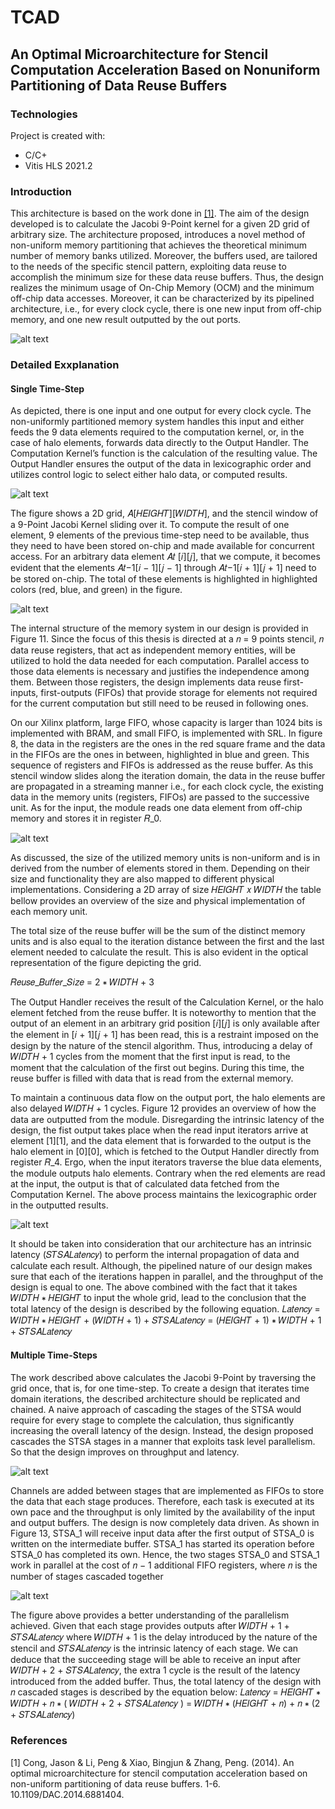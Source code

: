 # TCAD
## An Optimal Microarchitecture for Stencil Computation Acceleration Based on Nonuniform Partitioning of Data Reuse Buffers

### Technologies
Project is created with:
* C/C+
* Vitis HLS 2021.2

### Introduction 

This architecture is based on the work done in [[1]](#1). The aim of the design developed is to calculate the
Jacobi 9-Point kernel for a given 2D grid of arbitrary size. The architecture proposed, introduces a novel
method of non-uniform memory partitioning that achieves the theoretical minimum number of memory
banks utilized. Moreover, the buffers used, are tailored to the needs of the specific stencil pattern,
exploiting data reuse to accomplish the minimum size for these data reuse buffers. Thus, the design
realizes the minimum usage of On-Chip Memory (OCM) and the minimum off-chip data accesses.
Moreover, it can be characterized by its pipelined architecture, i.e., for every clock cycle, there is one new
input from off-chip memory, and one new result outputted by the out ports.

![alt text](https://github.com/miltosmac/TCAD/blob/main/TCAD_Illustrations/Single_Time_Step_Kernel_Accelerator.jpg?raw=true)

### Detailed Exxplanation

#### Single Time-Step

As depicted, there is one input and one output for every clock cycle. The non-uniformly partitioned memory system handles this input
and either feeds the 9 data elements required to the computation kernel, or, in the case of halo elements,
forwards data directly to the Output Handler. The Computation Kernel’s function is the calculation of the
resulting value. The Output Handler ensures the output of the data in lexicographic order and utilizes
control logic to select either halo data, or computed results.

![alt text](https://github.com/miltosmac/TCAD/blob/main/TCAD_Illustrations/9_Point_Jacobi_Kernel.jpg?raw=true)

The figure shows a 2D grid, 𝐴[𝐻𝐸𝐼𝐺𝐻𝑇][𝑊𝐼𝐷𝑇𝐻], and the stencil window of a 9-Point Jacobi Kernel
sliding over it. To compute the result of one element, 9 elements of the previous time-step need to be
available, thus they need to have been stored on-chip and made available for concurrent access. For an
arbitrary data element 𝐴𝑡 [𝑖][𝑗], that we compute, it becomes evident that the elements 𝐴𝑡−1[𝑖 − 1][𝑗 − 1]
through 𝐴𝑡−1[𝑖 + 1][𝑗 + 1] need to be stored on-chip. The total of these elements is highlighted in
highlighted colors (red, blue, and green) in the figure.

![alt text](https://github.com/miltosmac/TCAD/blob/main/TCAD_Illustrations/Non-Uniform_Memory_Partition_System.jpg?raw=true)

The internal structure of the memory system in our design is provided in Figure 11. Since the focus of
this thesis is directed at a 𝑛 = 9 points stencil, 𝑛 data reuse registers, that act as independent memory
entities, will be utilized to hold the data needed for each computation. Parallel access to those data
elements is necessary and justifies the independence among them. Between those registers, the design 
implements data reuse first-inputs, first-outputs (FIFOs) that provide storage for elements not required
for the current computation but still need to be reused in following ones.


On our Xilinx platform, large FIFO, whose capacity is larger than 1024 bits is implemented with BRAM,
and small FIFO, is implemented with SRL. In figure 8, the data in the registers are the ones in the red
square frame and the data in the FIFOs are the ones in between, highlighted in blue and green. This
sequence of registers and FIFOs is addressed as the reuse buffer. As this stencil window slides along the
iteration domain, the data in the reuse buffer are propagated in a streaming manner i.e., for each clock
cycle, the existing data in the memory units (registers, FIFOs) are passed to the successive unit. As for the
input, the module reads one data element from off-chip memory and stores it in register 𝑅_0.

![alt text](https://github.com/miltosmac/TCAD/blob/main/TCAD_Illustrations/Size_Table.jpg?raw=true)

As discussed, the size of the utilized memory units is non-uniform and is in derived from the number
of elements stored in them. Depending on their size and functionality they are also mapped to different
physical implementations. Considering a 2D array of size 𝐻𝐸𝐼𝐺𝐻𝑇 𝑥 𝑊𝐼𝐷𝑇𝐻 the table bellow provides an
overview of the size and physical implementation of each memory unit.

The total size of the reuse buffer will be the sum of the distinct memory units and is also equal to the
iteration distance between the first and the last element needed to calculate the result. This is also evident
in the optical representation of the figure depicting the grid.

𝑅𝑒𝑢𝑠𝑒_𝐵𝑢𝑓𝑓𝑒𝑟_𝑆𝑖𝑧𝑒 = 2 ∗ 𝑊𝐼𝐷𝑇𝐻 + 3 

The Output Handler receives the result of the Calculation Kernel, or the halo element fetched from
the reuse buffer. It is noteworthy to mention that the output of an element in an arbitrary grid position
[𝑖][𝑗] is only available after the element in [𝑖 + 1][𝑗 + 1] has been read, this is a restraint imposed on the
design by the nature of the stencil algorithm. Thus, introducing a delay of 𝑊𝐼𝐷𝑇𝐻 + 1 cycles from the
moment that the first input is read, to the moment that the calculation of the first out begins. During this
time, the reuse buffer is filled with data that is read from the external memory.

To maintain a continuous data flow on the output port, the halo elements are also delayed 𝑊𝐼𝐷𝑇𝐻 + 1 cycles. 
Figure 12 provides an overview of how the data are outputted from the module. Disregarding
the intrinsic latency of the design, the fist output takes place when the read input iterators arrive at
element [1][1], and the data element that is forwarded to the output is the halo element in [0][0], which
is fetched to the Output Handler directly from register 𝑅_4. Ergo, when the input iterators traverse the
blue data elements, the module outputs halo elements. Contrary when the red elements are read at the
input, the output is that of calculated data fetched from the Computation Kernel. The above process
maintains the lexicographic order in the outputted results.

![alt text](https://github.com/miltosmac/TCAD/blob/main/TCAD_Illustrations/TCAD_Output_Delay.jpg?raw=true)

It should be taken into consideration that our architecture has an intrinsic latency (𝑆𝑇𝑆𝐴𝐿𝑎𝑡𝑒𝑛𝑐𝑦) to
perform the internal propagation of data and calculate each result. Although, the pipelined nature of our
design makes sure that each of the iterations happen in parallel, and the throughput of the design is equal
to one. The above combined with the fact that it takes 𝑊𝐼𝐷𝑇𝐻 ∗ 𝐻𝐸𝐼𝐺𝐻𝑇 to input the whole grid, lead
to the conclusion that the total latency of the design is described by the following equation.
𝐿𝑎𝑡𝑒𝑛𝑐𝑦 = 𝑊𝐼𝐷𝑇𝐻 ∗ 𝐻𝐸𝐼𝐺𝐻𝑇 + (𝑊𝐼𝐷𝑇𝐻 + 1) + 𝑆𝑇𝑆𝐴𝐿𝑎𝑡𝑒𝑛𝑐𝑦 = (𝐻𝐸𝐼𝐺𝐻𝑇 + 1) ∗ 𝑊𝐼𝐷𝑇𝐻 + 1 + 𝑆𝑇𝑆𝐴𝐿𝑎𝑡𝑒𝑛𝑐𝑦

#### Multiple Time-Steps

The work described above calculates the Jacobi 9-Point by traversing the grid once, that is, for one
time-step. To create a design that iterates time domain iterations, the described architecture should be
replicated and chained. A naive approach of cascading the stages of the STSA would require for every
stage to complete the calculation, thus significantly increasing the overall latency of the design. Instead,
the design proposed cascades the STSA stages in a manner that exploits task level parallelism. So that the
design improves on throughput and latency.

![alt text](https://github.com/miltosmac/TCAD/blob/main/TCAD_Illustrations/Caascaded_STSA.jpg?raw=true)

Channels are added between stages that are implemented as FIFOs to store the data that each stage
produces. Therefore, each task is executed at its own pace and the throughput is only limited by the
availability of the input and output buffers. The design is now completely data driven. As shown in Figure
13, STSA_1 will receive input data after the first output of STSA_0 is written on the intermediate buffer.
STSA_1 has started its operation before STSA_0 has completed its own. Hence, the two stages STSA_0 and
STSA_1 work in parallel at the cost of 𝑛 − 1 additional FIFO registers, where 𝑛 is the number of stages
cascaded together

![alt text](https://github.com/miltosmac/TCAD/blob/main/TCAD_Illustrations/Cascade_STSA_Latency.jpg?raw=true)

The figure above provides a better understanding of the parallelism achieved. Given that each stage provides
outputs after 𝑊𝐼𝐷𝑇𝐻 + 1 + 𝑆𝑇𝑆𝐴𝐿𝑎𝑡𝑒𝑛𝑐𝑦 where 𝑊𝐼𝐷𝑇𝐻 + 1 is the delay introduced by the nature of
the stencil and 𝑆𝑇𝑆𝐴𝐿𝑎𝑡𝑒𝑛𝑐𝑦 is the intrinsic latency of each stage. We can deduce that the succeeding
stage will be able to receive an input after 𝑊𝐼𝐷𝑇𝐻 + 2 + 𝑆𝑇𝑆𝐴𝐿𝑎𝑡𝑒𝑛𝑐𝑦, the extra 1 cycle is the result of
the latency introduced from the added buffer. Thus, the total latency of the design with 𝑛 cascaded stages
is described by the equation below:
𝐿𝑎𝑡𝑒𝑛𝑐𝑦 = 𝐻𝐸𝐼𝐺𝐻𝑇 ∗ 𝑊𝐼𝐷𝑇𝐻 + 𝑛 ∗ ( 𝑊𝐼𝐷𝑇𝐻 + 2 + 𝑆𝑇𝑆𝐴𝐿𝑎𝑡𝑒𝑛𝑐𝑦 ) = 𝑊𝐼𝐷𝑇𝐻 ∗ (𝐻𝐸𝐼𝐺𝐻𝑇 + 𝑛) + 𝑛 ∗ (2 + 𝑆𝑇𝑆𝐴𝐿𝑎𝑡𝑒𝑛𝑐𝑦)

### References
<a id="1">[1]</a> 
Cong, Jason & Li, Peng & Xiao, Bingjun & Zhang, Peng. (2014). An optimal microarchitecture for stencil computation acceleration based on non-uniform partitioning of data reuse buffers. 1-6. 10.1109/DAC.2014.6881404. 
